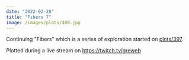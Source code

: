 ```yaml
---
date: "2022-02-28"
title: "Fibers 7"
image: /images/plots/408.jpg
---
```


Continuing "Fibers" which is a series of exploration started on [plots/397](/plots/397).

Plotted during a live stream on https://twitch.tv/greweb
